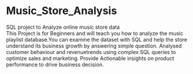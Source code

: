 # Music_Store_Analysis
SQL project to Analyze online music store data
<br>
This Project is for Beginners and will teach you how to analyze the music playlist database.You can examine the dataset with SQL and help the store understand its business growth by answering simple question.
Analysed customer behaviour and revenuetrends using complex SQL queries to optimize sales and marketing.
Provide Actionable insights on product performance to drive business decision.
